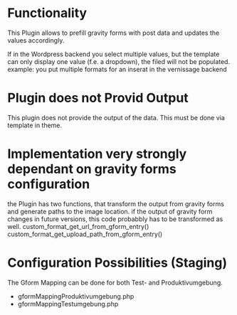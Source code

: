 # Functionality
This Plugin allows to prefill gravity forms with post data and updates the values accordingly.

If in the Wordpress backend you select multiple values, but the template can only display one value (f.e. a dropdown), the filed will not be populated. example: you put multiple formats for an inserat in the vernissage backend 

# Plugin does not Provid Output
This plugin does not provide the output of the data. This must be done via template in theme.

# Implementation very strongly dependant on gravity forms configuration
the Plugin has two functions, that transform the output from gravity forms and generate paths to the image location. if the output of gravity form changes in future versions, this code probabbly has to be transformed as well.
custom_format_get_url_from_gform_entry()
custom_format_get_upload_path_from_gform_entry()

# Configuration Possibilities (Staging)
The Gform Mapping can be done for both Test- and Produktivumgebung. 
- gformMappingProduktivumgebung.php
- gformMappingTestumgebung.php
